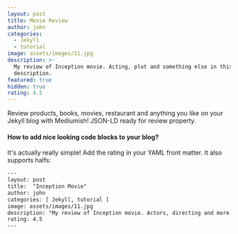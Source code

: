 ```yaml
---
layout: post
title: Movie Review
author: john
categories:
  - Jekyll
  - tutorial
image: assets/images/11.jpg
description: >-
  My review of Inception movie. Acting, plot and something else in this short
  description.
featured: true
hidden: true
rating: 4.5
---
```


Review products, books, movies, restaurant and anything you like on your Jekyll blog with Mediumish! JSON-LD ready for review property.

#### How to add nice looking code blocks to your blog?

It's actually really simple! Add the rating in your YAML front matter. It also supports halfs:

```html
---
layout: post
title:  "Inception Movie"
author: john
categories: [ Jekyll, tutorial ]
image: assets/images/11.jpg
description: "My review of Inception movie. Actors, directing and more."
rating: 4.5
---
```